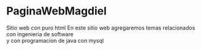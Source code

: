 # PaginaWebMagdiel
Sitio web con puro html
En este sitio web agregaremos temas relacionados con ingenieria de software  
y con programacion de java con mysql